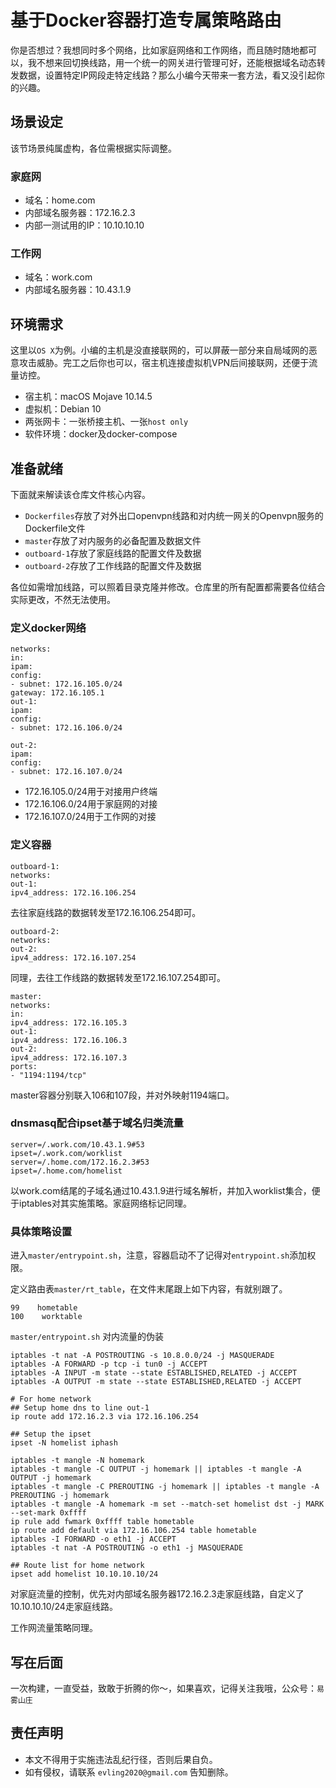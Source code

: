 # 基于Docker容器打造专属策略路由

你是否想过？我想同时多个网络，比如家庭网络和工作网络，而且随时随地都可以，我不想来回切换线路，用一个统一的网关进行管理可好，还能根据域名动态转发数据，设置特定IP网段走特定线路？那么小编今天带来一套方法，看又没引起你的兴趣。

## 场景设定
该节场景纯属虚构，各位需根据实际调整。
### 家庭网
- 域名：home.com
- 内部域名服务器：172.16.2.3
- 内部一测试用的IP：10.10.10.10

### 工作网
- 域名：work.com
- 内部域名服务器：10.43.1.9

## 环境需求
这里以`OS X`为例。小编的主机是没直接联网的，可以屏蔽一部分来自局域网的恶意攻击威胁。完工之后你也可以，宿主机连接虚拟机VPN后间接联网，还便于流量访控。
- 宿主机：macOS Mojave 10.14.5
- 虚拟机：Debian 10
- 两张网卡：一张桥接主机、一张`host only`
- 软件环境：docker及docker-compose

## 准备就绪
下面就来解读该仓库文件核心内容。
- `Dockerfiles`存放了对外出口openvpn线路和对内统一网关的Openvpn服务的Dockerfile文件
- `master`存放了对内服务的必备配置及数据文件
- `outboard-1`存放了家庭线路的配置文件及数据
- `outboard-2`存放了工作线路的配置文件及数据

各位如需增加线路，可以照着目录克隆并修改。仓库里的所有配置都需要各位结合实际更改，不然无法使用。

### 定义docker网络
```
networks:
in:
ipam:
config:
- subnet: 172.16.105.0/24
gateway: 172.16.105.1
out-1:
ipam:
config:
- subnet: 172.16.106.0/24

out-2:
ipam:
config:
- subnet: 172.16.107.0/24
```
- 172.16.105.0/24用于对接用户终端
- 172.16.106.0/24用于家庭网的对接
- 172.16.107.0/24用于工作网的对接

### 定义容器
```
outboard-1:
networks:
out-1:
ipv4_address: 172.16.106.254
```
去往家庭线路的数据转发至172.16.106.254即可。

```
outboard-2:
networks:
out-2:
ipv4_address: 172.16.107.254
```
同理，去往工作线路的数据转发至172.16.107.254即可。

```
master:
networks:
in:
ipv4_address: 172.16.105.3
out-1:
ipv4_address: 172.16.106.3
out-2:
ipv4_address: 172.16.107.3
ports:
- "1194:1194/tcp"
```
master容器分别联入106和107段，并对外映射1194端口。

### dnsmasq配合ipset基于域名归类流量
```
server=/.work.com/10.43.1.9#53
ipset=/.work.com/worklist
server=/.home.com/172.16.2.3#53
ipset=/.home.com/homelist
```
以work.com结尾的子域名通过10.43.1.9进行域名解析，并加入worklist集合，便于iptables对其实施策略。家庭网络标记同理。

### 具体策略设置
进入`master/entrypoint.sh`，注意，容器启动不了记得对`entrypoint.sh`添加权限。

定义路由表`master/rt_table`，在文件末尾跟上如下内容，有就别跟了。
```
99    hometable
100    worktable
```

`master/entrypoint.sh`
对内流量的伪装
```
iptables -t nat -A POSTROUTING -s 10.8.0.0/24 -j MASQUERADE
iptables -A FORWARD -p tcp -i tun0 -j ACCEPT
iptables -A INPUT -m state --state ESTABLISHED,RELATED -j ACCEPT
iptables -A OUTPUT -m state --state ESTABLISHED,RELATED -j ACCEPT
```

```
# For home network
## Setup home dns to line out-1
ip route add 172.16.2.3 via 172.16.106.254

## Setup the ipset
ipset -N homelist iphash

iptables -t mangle -N homemark
iptables -t mangle -C OUTPUT -j homemark || iptables -t mangle -A OUTPUT -j homemark
iptables -t mangle -C PREROUTING -j homemark || iptables -t mangle -A PREROUTING -j homemark
iptables -t mangle -A homemark -m set --match-set homelist dst -j MARK --set-mark 0xffff
ip rule add fwmark 0xffff table hometable
ip route add default via 172.16.106.254 table hometable
iptables -I FORWARD -o eth1 -j ACCEPT
iptables -t nat -A POSTROUTING -o eth1 -j MASQUERADE

## Route list for home network
ipset add homelist 10.10.10.10/24
```
对家庭流量的控制，优先对内部域名服务器172.16.2.3走家庭线路，自定义了10.10.10.10/24走家庭线路。

工作网流量策略同理。

## 写在后面
一次构建，一直受益，致敢于折腾的你～，如果喜欢，记得关注我哦，公众号：`易雾山庄`

## 责任声明
- 本文不得用于实施违法乱纪行径，否则后果自负。
- 如有侵权，请联系 `evling2020@gmail.com` 告知删除。
